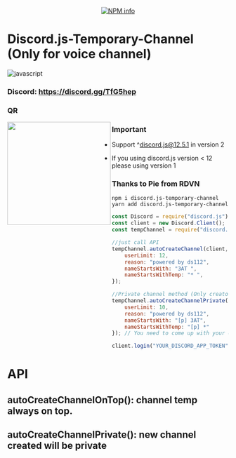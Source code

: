 <div align="center">
  <p>
    <a href="https://nodei.co/npm/discord.js-temporary-channel/">
    <img src="https://nodei.co/npm/discord.js-temporary-channel.png?downloads=true&stars=true" alt="NPM info" /></a>
  </p>
</div>

# Discord.js-Temporary-Channel (Only for voice channel)

![javascript](https://img.shields.io/badge/javascript-ESNEXT-brightgreen.svg?logo=javascript&style=for-the-badge)

### Discord: https://discord.gg/TfG5hep

### QR

<img align="left" width="235" height="235" src="./qrcode/invite.gif">

### Important

-   Support ^discord.js@12.5.1 in version 2

-   If you using discord.js version < 12 please using version 1

### Thanks to Pie from RDVN

```npm
npm i discord.js-temporary-channel
yarn add discord.js-temporary-channel
```

```javascript
const Discord = require("discord.js");
const client = new Discord.Client();
const tempChannel = require("discord.js-temporary-channel");

//just call API
tempChannel.autoCreateChannel(client, {
    userLimit: 12,
    reason: "powered by ds112",
    nameStartsWith: "3AT ",
    nameStartsWithTemp: "* ",
});

//Private channel method (Only creator has access)
tempChannel.autoCreateChannelPrivate(client, {
    userLimit: 10,
    reason: "powered by ds112",
    nameStartsWith: "[p] 3AT",
    nameStartsWithTemp: "[p] *"
}); // You need to come up with your own implementation on how to invite another users to this channel.

client.login("YOUR_DISCORD_APP_TOKEN");
```

# API

## autoCreateChannelOnTop(): channel temp always on top.

## autoCreateChannelPrivate(): new channel created will be private
